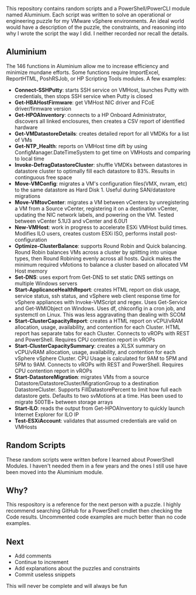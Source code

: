This repository contains random scripts and a PowerShell/PowerCLI module named Aluminium. Each script was written to solve an operational or engineering puzzle for my VMware vSphere environments. An ideal world would have a description of the puzzle, the constraints, and reasoning into why I wrote the script the way I did. I neither recorded nor recall the details.

## Aluminium
The 146 functions in Aluminium allow me to increase efficiency and minimize mundane efforts. Some functions require ImportExcel, ReportHTML, PoshRSJob, or HP Scripting Tools modules. A few examples:<br>
* **Connect-SSHPutty**: starts SSH service on VMHost, launches Putty with credentials, then stops SSH service when Putty is closed
* **Get-HBAHostFirmware**: get VMHost NIC driver and FCoE driver/firmware version<br>
* **Get-HPOAInventory**: connects to a HP Onboard Administrator, discovers all linked enclosures, then creates a CSV report of identified hardware<br>
* **Get-VMDatastoreDetails**: creates detailed report for all VMDKs for a list of VMs<br>
* **Get-NTP_Health**: reports on VMHost time dift by using ConfigManager.DateTimeSystem to get time on VMHosts and comparing to local time<br>
* **Invoke-DefragDatastoreCluster**: shuffle VMDKs between datastores in datastore cluster to optimally fill each datastore to 83%. Results in continguous free space<br>
* **Move-VMConfig**: migrates a VM's configuration files(VMX, nvram, etc) to the same datastore as Hard Disk 1. Useful during SAN/datastore migrations<br>
* **Move-VMtovCenter**: migrates a VM between vCenters by unregistering a VM from a Source vCenter, registering it on a destination vCenter, updating the NIC network labels, and powering on the VM. Tested between vCenter 5.1U3 and vCenter and 6.0U1<br>
* **New-VMHost**: work in progress to accelerate ESXi VMHost build times. Modifies ILO users, creates custom ESXi ISO, performs install post-configuration<br>
* **Optimize-ClusterBalance**: supports Round Robin and Quick balancing. Round Robin balances VMs across a cluster by splitting into unique types, then Round Robining evenly across all hosts. Quick makes the minimum required vMotions to balance a cluster based on allocated VM Host memory<br>
* **Set-DNS**: uses export from Get-DNS to set static DNS settings on multiple Windows servers<br>
* **Start-ApplicanceHealthReport**: creates HTML report on disk usage, service status, ssh status, and vSphere web client response time for vSphere appliances with Invoke-VMScript and regex. Uses Get-Service and Get-WMIObject on Windows. Uses df, chkconfig in a cron job, and systemctl on Linux. This was less aggravating than dealing with SCOM<br>
* **Start-ClusterCapacityReport**: creates a HTML report on vCPU/vRAM allocation, usage, availability, and contention for each Cluster. HTML report has separate tabs for each Cluster. Connects to vROPs with REST and PowerShell. Requires CPU contention report in vROPs<br>
* **Start-ClusterCapacitySummary**: creates a XLSX summary on vCPU/vRAM allocation, usage, availability, and contention for each vSphere vSphere Cluster. CPU Usage is calculated for 9AM to 5PM and 5PM to 9AM. Connects to vROPs with REST and PowerShell. Requires CPU contention report in vROPs<br>
* **Start-DatastoreMigration**: migrates VMs from a source Datastore/DatastoreCluster/MigrationGroup to a destination DatastoreCluster. Supports FillDatastorePercent to limit how full each datastore gets. Defaults to two svMotions at a time. Has been used to migrate 500TB+ between storage arrays<br>
* **Start-ILO**: reads the output from Get-HPOAInventory to quickly launch Internet Explorer for ILO IP
* **Test-ESXiAccount**: validates that assumed credentials are valid on VMHosts<br>

## Random Scripts
These random scripts were written before I learned about PowerShell Modules. I haven't needed them in a few years and the ones I still use have been moved into the Aluminium module.

## Why?
This respository is a reference for the next person with a puzzle. I highly recommend searching GitHub for a PowerShell cmdlet then checking the Code results. Uncommented code examples are much better than no code examples.

## Next
* Add comments
* Continue to increment
* Add explanations about the puzzles and constraints
* Commit useless snippets

This will never be complete and will always be fun
